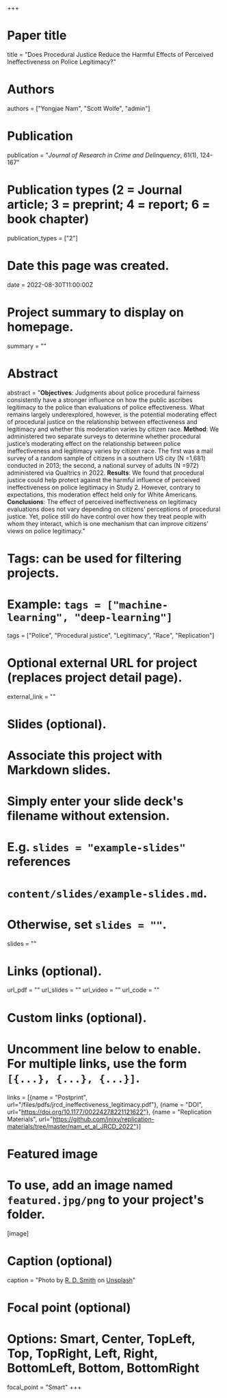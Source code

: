 +++
# Paper title
title = "Does Procedural Justice Reduce the Harmful Effects of Perceived Ineffectiveness on Police Legitimacy?"

# Authors
authors = ["Yongjae Nam", "Scott Wolfe", "admin"]

# Publication
publication = "*Journal of Research in Crime and Delinquency*, 61(1), 124-167"

# Publication types (2 = Journal article; 3 = preprint; 4 = report; 6 = book chapter)
publication_types = ["2"]

# Date this page was created.
date = 2022-08-30T11:00:00Z

# Project summary to display on homepage.
summary = ""

# Abstract
abstract = "**Objectives**: Judgments about police procedural fairness consistently have a stronger influence on how the public ascribes legitimacy to the police than evaluations of police effectiveness. What remains largely underexplored, however, is the potential moderating effect of procedural justice on the relationship between effectiveness and legitimacy and whether this moderation varies by citizen race. **Method**: We administered two separate surveys to determine whether procedural justice’s moderating effect on the relationship between police ineffectiveness and legitimacy varies by citizen race. The first was a mail survey of a random sample of citizens in a southern US city (N =1,681) conducted in 2013; the second, a national survey of adults (N =972) administered via Qualtrics in 2022. **Results**: We found that procedural justice could help protect against the harmful influence of perceived ineffectiveness on police legitimacy in Study 2. However, contrary to expectations, this moderation effect held only for White Americans. **Conclusions**: The effect of perceived ineffectiveness on legitimacy evaluations does not vary depending on citizens’ perceptions of procedural justice. Yet, police still do have control over how they treat people with whom they interact, which is one mechanism that can improve citizens’ views on police legitimacy."

# Tags: can be used for filtering projects.
# Example: `tags = ["machine-learning", "deep-learning"]`
tags = ["Police", "Procedural justice", "Legitimacy", "Race", "Replication"]

# Optional external URL for project (replaces project detail page).
external_link = ""

# Slides (optional).
#   Associate this project with Markdown slides.
#   Simply enter your slide deck's filename without extension.
#   E.g. `slides = "example-slides"` references 
#   `content/slides/example-slides.md`.
#   Otherwise, set `slides = ""`.
slides = ""

# Links (optional).
url_pdf = ""
url_slides = ""
url_video = ""
url_code = ""

# Custom links (optional).
#   Uncomment line below to enable. For multiple links, use the form `[{...}, {...}, {...}]`.
links = [{name = "Postprint", url="/files/pdfs/jrcd_ineffectiveness_legitimacy.pdf"}, {name = "DOI", url="https://doi.org/10.1177/00224278221121622"}, {name = "Replication Materials", url="https://github.com/jnixy/replication-materials/tree/master/nam_et_al_JRCD_2022"}]

# Featured image
# To use, add an image named `featured.jpg/png` to your project's folder. 
[image]
  # Caption (optional)
  caption = "Photo by [R. D. Smith](https://unsplash.com/@rd421) on [Unsplash](https://unsplash.com/photos/od3jdQqX8O8)"
  
  # Focal point (optional)
  # Options: Smart, Center, TopLeft, Top, TopRight, Left, Right, BottomLeft, Bottom, BottomRight
  focal_point = "Smart"
+++


